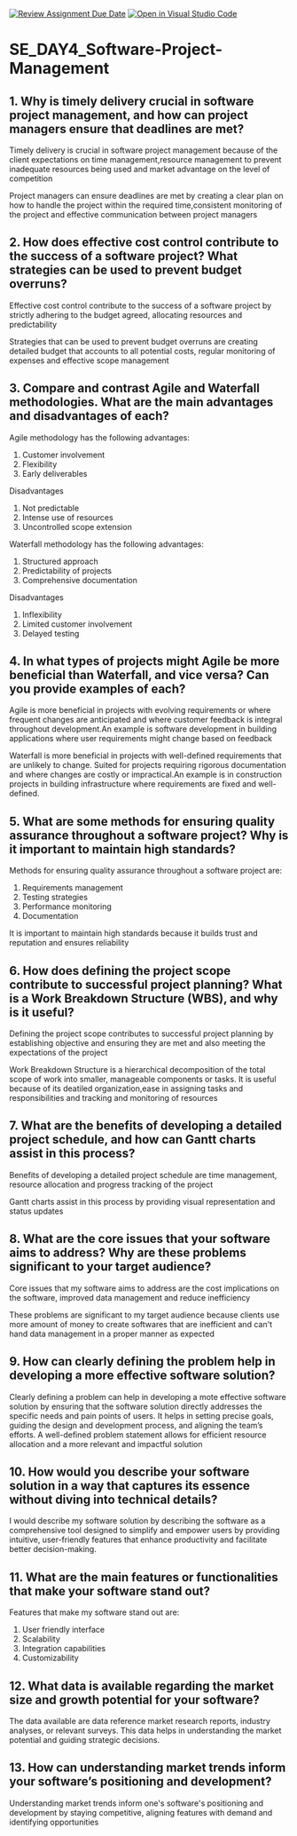 [![Review Assignment Due Date](https://classroom.github.com/assets/deadline-readme-button-22041afd0340ce965d47ae6ef1cefeee28c7c493a6346c4f15d667ab976d596c.svg)](https://classroom.github.com/a/9pw6JKcu)
[![Open in Visual Studio Code](https://classroom.github.com/assets/open-in-vscode-2e0aaae1b6195c2367325f4f02e2d04e9abb55f0b24a779b69b11b9e10269abc.svg)](https://classroom.github.com/online_ide?assignment_repo_id=15762907&assignment_repo_type=AssignmentRepo)
# SE_DAY4_Software-Project-Management
## 1. Why is timely delivery crucial in software project management, and how can project managers ensure that deadlines are met?

Timely delivery is crucial in software project management because of the client expectations on time management,resource management to prevent inadequate resources being used and market advantage on the level of competition 

Project managers can ensure deadlines are met by creating a clear plan on how to handle the project within the required time,consistent monitoring of the project and effective communication between project managers

## 2. How does effective cost control contribute to the success of a software project? What strategies can be used to prevent budget overruns?

Effective cost control contribute to the success of a software project by strictly adhering to the budget agreed, allocating resources and predictability 

Strategies that can be used to prevent budget overruns are creating detailed budget that accounts to all potential costs, regular monitoring of expenses and effective scope management 

## 3. Compare and contrast Agile and Waterfall methodologies. What are the main advantages and disadvantages of each?

Agile methodology has the following advantages:
1. Customer involvement
2. Flexibility
3. Early deliverables

Disadvantages 
1. Not predictable
2. Intense use of resources
3. Uncontrolled scope extension

Waterfall methodology has the following advantages:
1. Structured approach
2. Predictability of projects
3. Comprehensive documentation

Disadvantages 
1. Inflexibility
2. Limited customer involvement
3. Delayed testing


## 4. In what types of projects might Agile be more beneficial than Waterfall, and vice versa? Can you provide examples of each?

Agile is more beneficial in projects with evolving requirements or where frequent changes are anticipated and where customer feedback is integral throughout development.An example is software development in building applications where user requirements might change based on feedback

Waterfall is more beneficial in projects with well-defined requirements that are unlikely to change. Suited for projects requiring rigorous documentation and where changes are costly or impractical.An example is in construction projects in building infrastructure where requirements are fixed and well-defined.

## 5. What are some methods for ensuring quality assurance throughout a software project? Why is it important to maintain high standards?

Methods for ensuring quality assurance throughout a software project are:
1. Requirements management 
2. Testing strategies
3. Performance monitoring
4. Documentation

It is important to maintain high standards because it builds trust and reputation and ensures reliability 

## 6. How does defining the project scope contribute to successful project planning? What is a Work Breakdown Structure (WBS), and why is it useful?

Defining the project scope contributes to successful project planning by establishing objective and ensuring they are met and also meeting the expectations of the project

Work Breakdown Structure is a hierarchical decomposition of the total scope of work into smaller, manageable components or tasks.
It is useful because of its deatiled organization,ease in assigning tasks and responsibilities and tracking and monitoring of resources 

## 7. What are the benefits of developing a detailed project schedule, and how can Gantt charts assist in this process?

Benefits of developing a detailed project schedule are time management, resource allocation and progress tracking of the project

Gantt charts assist in this process by providing visual representation and status updates 

## 8. What are the core issues that your software aims to address? Why are these problems significant to your target audience?

Core issues that my software aims to address are the cost implications on the software, improved data management and reduce inefficiency 

These problems are significant to my target audience because clients use more amount of money to create softwares that are inefficient and can't hand data management in a proper manner as expected 

## 9. How can clearly defining the problem help in developing a more effective software solution?

Clearly defining a problem can help in developing a mote effective software solution by ensuring that the software solution directly addresses the specific needs and pain points of users. It helps in setting precise goals, guiding the design and development process, and aligning the team’s efforts. A well-defined problem statement allows for efficient resource allocation and a more relevant and impactful solution


## 10. How would you describe your software solution in a way that captures its essence without diving into technical details?

I would describe my software solution by describing the software as a comprehensive tool designed to simplify and empower users by providing intuitive, user-friendly features that enhance productivity and facilitate better decision-making.

## 11. What are the main features or functionalities that make your software stand out?

Features that make my software stand out are:
1. User friendly interface
2. Scalability
3. Integration capabilities
4. Customizability 

## 12. What data is available regarding the market size and growth potential for your software?

The data available are data reference market research reports, industry analyses, or relevant surveys. This data helps in understanding the market potential and guiding strategic decisions.

## 13. How can understanding market trends inform your software’s positioning and development?

Understanding market trends inform one's software's positioning and development by staying competitive, aligning features with demand and identifying opportunities 
